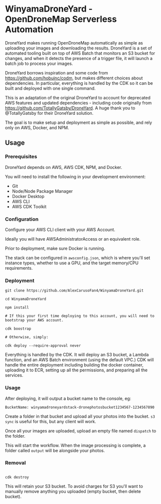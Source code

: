# WinyamaDroneYard - OpenDroneMap Serverless Automation

DroneYard makes running OpenDroneMap automatically as simple as uploading your images and downloading
the results. DroneYard is a set of automated tooling built on top of AWS Batch that monitors
an S3 bucket for changes, and when it detects the presence of a trigger file, it will launch a
batch job to process your images.

DroneYard borrows inspiration and some code from https://github.com/hobuinc/codm, but makes different
choices about dependencies. In particular, everything is handled by the CDK so it can be built and deployed
with one single command.

This is an adaptation of the original DroneYard to account for deprecated AWS features and updated dependencies  - including code originally from https://github.com/TotallyGatsby/DroneYard. A huge thank you to @TotallyGatsby for their DroneYard solution.

The goal is to make setup and deployment as simple as possible, and rely only on AWS, Docker, and NPM.

## Usage

### Prerequisites
DroneYard depends on AWS, AWS CDK, NPM, and Docker.

You will need to install the following in your development environment:

- Git
- Node/Node Package Manager
- Docker Desktop
- AWS CLI
- AWS CDK Toolkit

### Configuration
Configure your AWS CLI client with your AWS Account. 

Ideally you will have AWSAdministratorAccess or an equivalent role.

Prior to deployment, make sure Docker is running.

The stack can be configured in `awsconfig.json`, which is where you'll set instance types, whether
to use a GPU, and the target memory/CPU requirements.

### Deployment
```
git clone https://github.com/AlexCarusoFan4/WinyamaDroneYard.git

cd WinyamaDroneYard

npm install

# If this your first time deploying to this account, you will need to bootstrap your AWS account.

cdk boostrap

# Otherwise, simply:

cdk deploy --require-approval never

```

Everything is handled by the CDK. It will deploy an S3 bucket, a Lambda function, and an AWS Batch
environment (using the default VPC.) CDK will handle the entire deployment including building
the docker container, uploading it to ECR, setting up all the permissions, and preparing all the
services.

### Usage
After deploying, it will output a bucket name to the console, eg:

```
BucketName: winyamadroneyardstack-dronephotosbucket1234567-1234567890
```

Create a folder in that bucket and upload all your photos into the bucket. `s3 sync` is useful for
this, but any client will work.

Once all your images are uploaded, upload an empty file named `dispatch` to the folder.

This will start the workflow. When the image processing is complete, a folder called `output` will
be alongside your photos.

### Removal
```

cdk destroy

```

This will retain your S3 bucket. To avoid
charges for S3 you'll want to manually remove anything you uploaded (empty bucket, then delete bucket).
